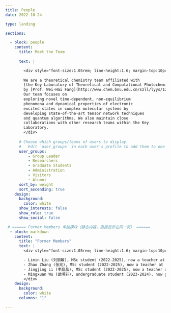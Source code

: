```yaml
---
title: People
date: 2022-10-24

type: landing

sections:

  - block: people
    content:
      title: Meet the Team
      
      text: |

        <div style="font-size:1.05rem; line-height:1.6; margin-top:10px; text-align:justify">
        
        We are a theoretical chemistry team affiliated with
        [the Key Laboratory of Theoretical and Computational Photochemistry, Ministry of Education](http://www.chem.bnu.edu.cn/zdsys/llyjsghxjybzdsys/), led
        by [Prof. Wei-Hai Fang](http://www.chem.bnu.edu.cn/szll/lyys/121276.html). 
        Our team focuses on
        exploring novel time-dependent, non-equilibrium
        phenomena and dynamical properties of electronic
        excited states in complex molecular systems by
        developing state-of-the-art tensor network techniques
        and quantum algorithms. We also maintain close
        collaborations with other research teams within the Key
        Laboratory.
        </div>
      
      # Choose which groups/teams of users to display.
      #   Edit `user_groups` in each user's profile to add them to one or more of these groups.
      user_groups:
          - Group Leader
          - Researchers
          - Graduate Students
          - Administration
          - Visitors
          - Alumni
      sort_by: weight
      sort_ascending: true
    design:
      background:
        color: white
      show_interests: false
      show_role: true
      show_social: false

 # ====== Former Members 单独模块（静态内容，直接显示在同一页） ======
  - block: markdown
    content:
      title: "Former Members"
      text: |
        <div style="font-size:1.05rem; line-height:1.6; margin-top:10px;">

        - Limin Liu (刘丽敏), MSc student (2022-2025), now a teacher at Chengdu Liewu High School of Sichuan Province. 
        - Zhao Zhang (张兆), MSc student (2022-2025), now a teacher at Songjiang High School Affiliated to Donghua University.
        - Jingjing Li (李晶晶), MSc student (2022-2025), now a teacher at Yulin No.14 High School of Shaanxi Province.
        - Mingxuan Wu (武明轩), undergraduate student (2023-2024), now graduate student at ICCAS.  
        </div>
    design:
      background:
        color: white
      columns: "1"

---
```

